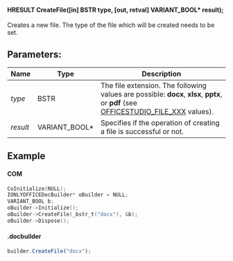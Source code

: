 #### HRESULT CreateFile(\[in] BSTR type, \[out, retval] VARIANT\_BOOL\* result);

Creates a new file. The type of the file which will be created needs to be set.

## Parameters:

| Name     | Type            | Description                                                                                                                                                                                            |
| -------- | --------------- | ------------------------------------------------------------------------------------------------------------------------------------------------------------------------------------------------------ |
| *type*   | BSTR            | The file extension. The following values are possible: **docx**, **xlsx**, **pptx**, or **pdf** (see [OFFICESTUDIO\_FILE\_XXX](../../../../Builder%20App/Overview/index.md#format-types) values). |
| *result* | VARIANT\_BOOL\* | Specifies if the operation of creating a file is successful or not.                                                                                                                                    |

## Example

#### COM

```c++
CoInitialize(NULL);
IONLYOFFICEDocBuilder* oBuilder = NULL;
VARIANT_BOOL b;
oBuilder->Initialize();
oBuilder->CreateFile(_bstr_t("docx"), &b);
oBuilder->Dispose();
```

#### .docbuilder

```js
builder.CreateFile("docx");
```
